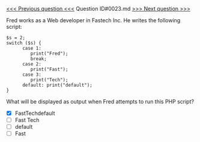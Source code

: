 [<<< Previous question <<<](0022.md)  Question ID#0023.md  [>>> Next question >>>](0024.md) 

Fred works as a Web developer in Fastech Inc. He writes the following script:
```[object Object]
$s = 2;
switch ($s) {
      case 1:
         print("Fred");
         break;
      case 2:
         print("Fast");
      case 3:
         print("Tech");
      default: print("default");
}
```
What will be displayed as output when Fred attempts to run this PHP script?

- [x] FastTechdefault
- [ ] Fast Tech
- [ ] default
- [ ] Fast
